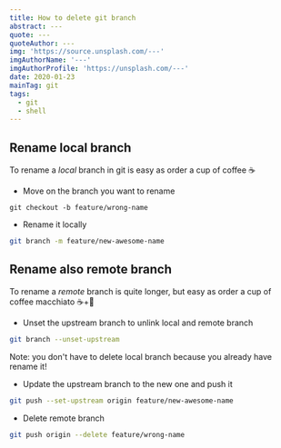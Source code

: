 ```yaml
---
title: How to delete git branch
abstract: ---
quote: ---
quoteAuthor: ---
img: 'https://source.unsplash.com/---'
imgAuthorName: '---'
imgAuthorProfile: 'https://unsplash.com/---'
date: 2020-01-23
mainTag: git
tags:
  - git
  - shell
---
```


## Rename local branch

To rename a *local* branch in git is easy as order a cup of coffee ☕️

- Move on the branch you want to rename
```shell
git checkout -b feature/wrong-name
```

- Rename it locally
```bash
git branch -m feature/new-awesome-name
```

## Rename also remote branch

To rename a *remote* branch is quite longer, but easy as order a cup of coffee macchiato ☕️+🥛

- Unset the upstream branch to unlink local and remote branch
```bash
git branch --unset-upstream
```

Note: you don't have to delete local branch because you already have rename it!

- Update the upstream branch to the new one and push it
```bash
git push --set-upstream origin feature/new-awesome-name
```

- Delete remote branch
```bash
git push origin --delete feature/wrong-name
```
